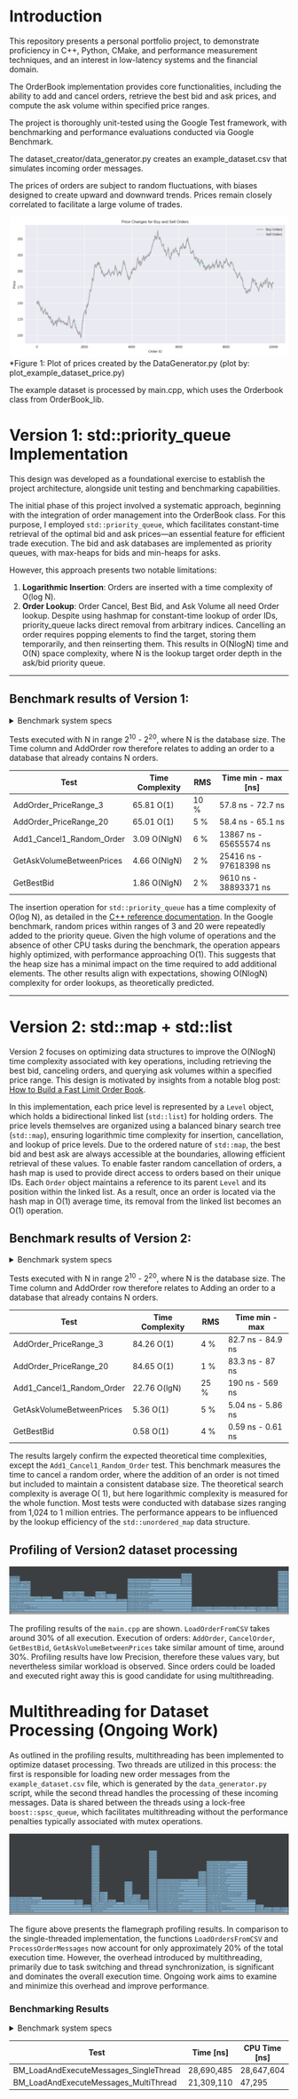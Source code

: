 # Introduction

This repository presents a personal portfolio project, to demonstrate proficiency in C++, Python, CMake, and
performance measurement techniques, and an interest in low-latency systems and the financial domain.

The OrderBook implementation provides core functionalities, including the ability to add and cancel orders,
retrieve the best bid and ask prices, and compute the ask volume within specified price ranges.

The project is thoroughly unit-tested using the Google Test framework, with benchmarking and performance evaluations
conducted via Google Benchmark.

The dataset_creator/data_generator.py creates an example_dataset.csv that simulates incoming order messages.

The prices of orders are subject to random fluctuations, with biases designed to create upward and downward trends.
Prices remain closely correlated to facilitate a large volume of trades.

<img src="example_order_dataset/buynsell_price_plot.png" title="Price Changes for Buy and Sell Orders" alt=""/>
*Figure 1: Plot of prices created by the DataGenerator.py (plot by: plot_example_dataset_price.py)

The example dataset is processed by main.cpp, which uses the Orderbook class from OrderBook_lib.

# Version 1: std::priority_queue Implementation

This design was developed as a foundational exercise to establish the project architecture,
alongside unit testing and benchmarking capabilities.

The initial phase of this project involved a systematic approach, beginning with the integration of order management
into the OrderBook class. For this purpose, I employed `std::priority_queue`, which facilitates constant-time retrieval
of the optimal bid and ask prices—an essential feature for efficient trade execution. The bid and ask databases are
implemented as priority queues, with max-heaps for bids and min-heaps for asks.

However, this approach presents two notable limitations:

1. **Logarithmic Insertion**:  Orders are inserted with a time complexity of O(log N).
2. **Order Lookup**: Order Cancel, Best Bid, and Ask Volume all need Order lookup.
   Despite using hashmap for constant-time lookup of order IDs, priority_queue lacks direct removal from arbitrary
   indices.
   Cancelling an order requires popping elements to find the target, storing them temporarily, and then reinserting
   them.
   This results in O(NlogN) time and O(N) space complexity, where N is the lookup target order depth in the ask/bid
   priority queue.

***

## Benchmark results of Version 1:

<details>
<summary> Benchmark system specs </summary>

### Benchmark System Specifications

The benchmarks were conducted on an Ubuntu system equipped with an Intel Core i5-12400F processor, featuring 6 cores
with a clock speed of 4400 MHz. The processor’s cache configuration is as follows:

- **L1 Data Cache**: 48 KiB per core (6 cores total)
- **L2 Unified Cache**: 1280 KiB per core (6 cores total)
- **L3 Unified Cache**: 18,432 KiB / 18 MiB shared across all cores

The code was compiled using GNU GCC (g++) version 11.4.0, with the optimization flag `-O3` and the standard
`-std=gnu++20`, utilizing the C++20 language standard.

</details>

Tests executed with N in range 2<sup>10</sup> - 2<sup>20</sup>, where N is the database size. The Time column and
AddOrder row therefore relates to adding an order to a database that already contains N orders.

| Test                      | Time Complexity | RMS  | Time min - max [ns]    |
|---------------------------|-----------------|------|------------------------|
| AddOrder_PriceRange_3     | 65.81 O(1)      | 10 % | 57.8 ns - 72.7 ns      |
| AddOrder_PriceRange_20    | 65.01 O(1)      | 5 %  | 58.4 ns - 65.1 ns      |
| Add1_Cancel1_Random_Order | 3.09 O(NlgN)    | 6 %  | 13867 ns - 65655574 ns |
| GetAskVolumeBetweenPrices | 4.66 O(NlgN)    | 2 %  | 25416 ns - 97618398 ns |
| GetBestBid                | 1.86 O(NlgN)    | 2 %  | 9610 ns - 38893371 ns  |

The insertion operation for `std::priority_queue` has a time complexity of O(log N), as detailed in the
[C++ reference documentation](https://en.cppreference.com/w/cpp/container/priority_queue).
In the Google benchmark, random prices within ranges of 3 and 20 were repeatedly added to the priority queue.
Given the high volume of operations and the absence of other CPU tasks during the benchmark, the operation appears
highly optimized, with performance approaching O(1). This suggests that the heap size has a minimal impact on
the time required to add additional elements.
The other results align with expectations, showing O(NlogN) complexity for order lookups,
as theoretically predicted.

***

# Version 2: std::map + std::list

Version 2 focuses on optimizing data structures to improve the O(NlogN) time complexity associated with key operations,
including retrieving the best bid, canceling orders, and querying ask volumes within a specified price range.
This design is motivated by insights from a notable blog
post: [How to Build a Fast Limit Order Book](https://web.archive.org/web/20110219163448/http://howtohft.wordpress.com/2011/02/15/how-to-build-a-fast-limit-order-book/).

In this implementation, each price level is represented by a `Level` object, which holds a bidirectional linked list
(`std::list`) for holding orders. The price levels themselves are organized using a balanced binary search tree
(`std::map`), ensuring logarithmic time complexity for insertion, cancellation, and lookup of price levels.
Due to the ordered nature of `std::map`, the best bid and best ask are always accessible at the boundaries,
allowing efficient retrieval of these values.
To enable faster random cancellation of orders, a hash map is used to provide direct access to orders based on their
unique IDs. Each `Order` object maintains a reference to its parent `Level` and its position within the linked list.
As a result, once an order is located via the hash map in O(1) average time, its removal from the linked list becomes
an O(1) operation.

## Benchmark results of Version 2:

<details>
<summary> Benchmark system specs </summary>

### Benchmark system specs

Testing was done on Ubuntu, with i5-12400F, 6cores, 4400Mhz. Cache sizes:

- **L1 Data**: 48 KiB (×6)
- **L2 Unified**: 1280 KiB (×6)
- **L3 Unified**: 18,432 KiB / 18 MiB (×1)

Compilation with GNU GCC (g++) 11.4.0, with -O3 and -std=gnu++20, so C++20 is used.

</details>

Tests executed with N in range 2<sup>10</sup> - 2<sup>20</sup>, where N is the database size. The Time column and
AddOrder row
therefore relates to Adding an order to a database that already contains N orders.

| Test                      | Time Complexity | RMS  | Time  min - max   |
|---------------------------|-----------------|------|-------------------|
| AddOrder_PriceRange_3     | 84.26 O(1)      | 4 %  | 82.7 ns - 84.9 ns |
| AddOrder_PriceRange_20    | 84.65 O(1)      | 1 %  | 83.3 ns - 87 ns   |
| Add1_Cancel1_Random_Order | 22.76 O(lgN)    | 25 % | 190 ns - 569 ns   |
| GetAskVolumeBetweenPrices | 5.36 O(1)       | 5 %  | 5.04 ns - 5.86 ns |
| GetBestBid                | 0.58 O(1)       | 4 %  | 0.59 ns - 0.61 ns |

The results largely confirm the expected theoretical time complexities, except the
`Add1_Cancel1_Random_Order` test. This benchmark measures the time to cancel a random order, where the addition of an
order is not timed but included to maintain a consistent database size. The theoretical search complexity is average O(
1), but here logarithmic complexity is measured for the whole function.
Most tests were conducted with database sizes ranging from 1,024 to 1 million entries. The performance appears to be
influenced by the lookup efficiency of the `std::unordered_map` data structure.

## Profiling of Version2 dataset processing

![Flamegraph2](./profiler_result/flamegraph_v2_main_singlethread.png)

The profiling results of the `main.cpp` are shown. `LoadOrderFromCSV` takes around 30% of all execution.
Execution of orders: `AddOrder`, `CancelOrder`, `GetBestBid`, `GetAskVolumeBetweenPrices` take similar amount of time,
around 30%.
Profiling results have low Precision, therefore these values vary, but nevertheless similar workload is observed.
Since orders could be loaded and executed right away this is good candidate for using multithreading.

# Multithreading for Dataset Processing (Ongoing Work)

As outlined in the profiling results, multithreading has been implemented to optimize dataset processing.
Two threads are utilized in this process: the first is responsible for loading new order messages from
the `example_dataset.csv` file, which is generated by the `data_generator.py` script, while the second thread
handles the processing of these incoming messages. Data is shared between the threads using a lock-free
`boost::spsc_queue`, which facilitates multithreading without the performance penalties typically associated
with mutex operations.

![Flamegraph2](./profiler_result/flamegraph_v2_main_multithread.png)

The figure above presents the flamegraph profiling results. In comparison to the single-threaded implementation,
the functions `LoadOrdersFromCSV` and `ProcessOrderMessages` now account for only approximately 20% of the total
execution time. However, the overhead introduced by multithreading, primarily due to task switching and thread
synchronization, is significant and dominates the overall execution time.
Ongoing work aims to examine and minimize this overhead and improve performance.

### Benchmarking Results

<details>
<summary> Benchmark system specs </summary>

### Benchmark system specs

Testing was done on Ubuntu, with i5-12400F, 6cores, 4400Mhz. Cache sizes:

- **L1 Data**: 48 KiB (×6)
- **L2 Unified**: 1280 KiB (×6)
- **L3 Unified**: 18,432 KiB / 18 MiB (×1)

Compilation with GNU GCC (g++) 11.4.0, with -O3 and -std=gnu++20, so C++20 is used.

</details>

| Test                                   | Time [ns]  | CPU Time [ns] |
|----------------------------------------|------------|---------------|
| BM_LoadAndExecuteMessages_SingleThread | 28,690,485 | 28,647,604    |
| BM_LoadAndExecuteMessages_MultiThread  | 21,309,110 | 47,295        |

